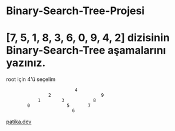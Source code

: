 # Binary-Search-Tree-Projesi

# [7, 5, 1, 8, 3, 6, 0, 9, 4, 2] dizisinin Binary-Search-Tree aşamalarını yazınız.

root için 4'ü seçelim
```
                          4
                2                   9
            1        3           8       
        0              5       7    
                         6
```

[patika.dev](https://app.patika.dev/sign-up)